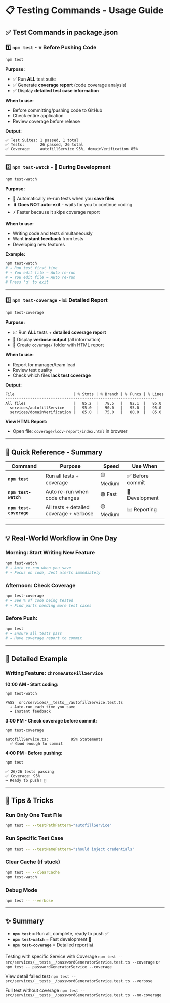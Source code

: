 # 📋 Testing Commands - Usage Guide

## ✅ Test Commands in package.json

### 1️⃣ `npm test` - ⭐ **Before Pushing Code**

```bash
npm test
```

**Purpose:**

- ✅ Run **ALL** test suite
- ✅ Generate **coverage report** (code coverage analysis)
- ✅ Display **detailed test case information**

**When to use:**

- Before committing/pushing code to GitHub
- Check entire application
- Review coverage before release

**Output:**

```
✅ Test Suites: 1 passed, 1 total
✅ Tests:       26 passed, 26 total
✅ Coverage:    autofillService 95%, domainVerification 85%
```

---

### 2️⃣ `npm test-watch` - 🚀 **During Development**

```bash
npm test-watch
```

**Purpose:**

- 🔄 Automatically re-run tests when you **save files**
- ⏸️ **Does NOT auto-exit** - waits for you to continue coding
- ⚡ Faster because it skips coverage report

**When to use:**

- Writing code and tests simultaneously
- Want **instant feedback** from tests
- Developing new features

**Example:**

```bash
npm test-watch
# → Run test first time
# → You edit file → Auto re-run
# → You edit file → Auto re-run
# Press 'q' to exit
```

---

### 3️⃣ `npm test-coverage` - 📊 **Detailed Report**

```bash
npm test-coverage
```

**Purpose:**

- 📈 Run **ALL** tests + **detailed coverage report**
- 📄 Display **verbose output** (all information)
- 📁 Create `coverage/` folder with HTML report

**When to use:**

- Report for manager/team lead
- Review test quality
- Check which files **lack test coverage**

**Output:**

```
File                          | % Stmts | % Branch | % Funcs | % Lines
-------------------------------------------------------------------
All files                     |   85.2  |   78.5   |   82.1  |   85.0
  services/autofillService    |   95.0  |   90.0   |   95.0  |   95.0
  services/domainVerification |   85.0  |   75.0   |   80.0  |   85.0
```

**View HTML Report:**

- Open file: `coverage/lcov-report/index.html` in browser

---

## 🎯 Quick Reference - Summary

| Command                 | Purpose                                 | Speed     | Use When         |
| ----------------------- | --------------------------------------- | --------- | ---------------- |
| **`npm test`**          | Run all tests + coverage                | 🟡 Medium | ✅ Before commit |
| **`npm test-watch`**    | Auto re-run when code changes           | 🟢 Fast   | 🚀 Development   |
| **`npm test-coverage`** | All tests + detailed coverage + verbose | 🟡 Medium | 📊 Reporting     |

---

## 💡 Real-World Workflow in One Day

### **Morning: Start Writing New Feature**

```bash
npm test-watch
# → Auto re-run when you save
# → Focus on code, Jest alerts immediately
```

### **Afternoon: Check Coverage**

```bash
npm test-coverage
# → See % of code being tested
# → Find parts needing more test cases
```

### **Before Push:**

```bash
npm test
# → Ensure all tests pass
# → Have coverage report to commit
```

---

## 📝 Detailed Example

### Writing Feature: `chromeAutoFillService`

**10:00 AM - Start coding:**

```bash
npm test-watch
```

```
PASS  src/services/__tests__/autofillService.test.ts
  → Auto-run each time you save
  → Instant feedback
```

**3:00 PM - Check coverage before commit:**

```bash
npm test-coverage
```

```
autofillService.ts:          95% Statements
  ✅ Good enough to commit
```

**4:00 PM - Before pushing:**

```bash
npm test
```

```
✅ 26/26 tests passing
✅ Coverage: 95%
→ Ready to push! 🚀
```

---

## 🔧 Tips & Tricks

### Run Only One Test File

```bash
npm test -- --testPathPattern="autofillService"
```

### Run Specific Test Case

```bash
npm test -- --testNamePattern="should inject credentials"
```

### Clear Cache (if stuck)

```bash
npm test -- --clearCache
npm test-watch
```

### Debug Mode

```bash
npm test -- --verbose
```

---

## ✨ Summary

- **`npm test`** = Run all, complete, ready to push ✅
- **`npm test-watch`** = Fast development 🚀
- **`npm test-coverage`** = Detailed report 📊

Testing with specific Service with Coverage
`npm test -- src/services/__tests__/passwordGeneratorService.test.ts --coverage`
or
`npm test -- passwordGeneratorService --coverage`

View detail failed test
`npm test -- src/services/__tests__/passwordGeneratorService.test.ts --verbose`

Full test without coverage
`npm test -- src/services/__tests__/passwordGeneratorService.test.ts --no-coverage`
